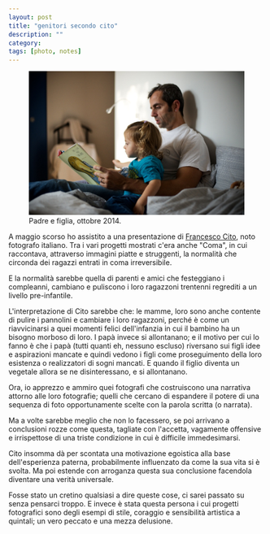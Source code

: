 ```yaml
---
layout: post
title: "genitori secondo cito"
description: ""
category:
tags: [photo, notes]
---
```


<figure>
    <img src="images/20141025_AA25367.jpg">
    <figcaption>Padre e figlia, ottobre 2014.</figcaption>
</figure>

A maggio scorso ho assistito a una presentazione di [Francesco Cito](http://www.photogalleria.it/index.php?autore=francesco%20cito), noto fotografo italiano. Tra i vari progetti mostrati c'era anche "Coma", in cui raccontava, attraverso immagini piatte e struggenti, la normalità che circonda dei ragazzi entrati in coma irreversibile.

E la normalità sarebbe quella di parenti e amici che festeggiano i compleanni, cambiano e puliscono i loro ragazzoni trentenni regrediti a un livello pre-infantile.

L'interpretazione di Cito sarebbe che: le mamme, loro sono anche contente di pulire i pannolini e cambiare i loro ragazzoni, perché è come un riavvicinarsi a quei momenti felici dell'infanzia in cui il bambino ha un bisogno morboso di loro. I papà invece si allontanano; e il motivo per cui lo fanno è che i papà (tutti quanti eh, nessuno escluso) riversano sui figli idee e aspirazioni mancate e quindi vedono i figli come proseguimento della loro esistenza o realizzatori di sogni mancati. E quando il figlio diventa un vegetale allora se ne disinteressano, e si allontanano.

Ora, io apprezzo e ammiro quei fotografi che costruiscono una narrativa attorno alle loro fotografie; quelli che cercano di espandere il potere di una sequenza di foto opportunamente scelte con la parola scritta (o narrata).

Ma a volte sarebbe meglio che non lo facessero, se poi arrivano a conclusioni rozze come questa, tagliate con l'accetta, vagamente offensive e irrispettose di una triste condizione in cui è difficile immedesimarsi.

Cito insomma dà per scontata una motivazione egoistica alla base dell'esperienza paterna, probabilmente influenzato da come la sua vita si è svolta. Ma poi estende con arroganza questa sua conclusione facendola diventare una verità universale.

Fosse stato un cretino qualsiasi a dire queste cose, ci sarei passato su senza pensarci troppo. E invece è stata questa persona i cui progetti fotografici sono degli esempi di stile, coraggio e sensibilità artistica a quintali; un vero peccato e una mezza delusione.
